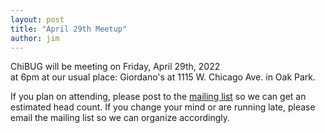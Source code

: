 ```yaml
---
layout: post
title: "April 29th Meetup"
author: jim
---
```


ChiBUG will be meeting on
Friday, April 29th, 2022	
at
6pm
at
our usual place: Giordano's at 1115 W. Chicago Ave. in Oak Park.

If you plan on attending, please post to the
[mailing list](https://groups.io/g/chibug)
so we can get an estimated head count.
If you change your mind or are running late, please email the mailing list so
we can organize accordingly.
